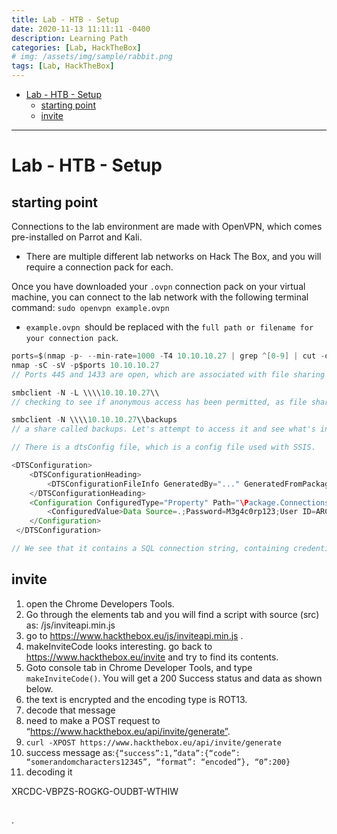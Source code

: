 ```yaml
---
title: Lab - HTB - Setup
date: 2020-11-13 11:11:11 -0400
description: Learning Path
categories: [Lab, HackTheBox]
# img: /assets/img/sample/rabbit.png
tags: [Lab, HackTheBox]
---
```


- [Lab - HTB - Setup](#lab---htb---setup)
	- [starting point](#starting-point)
	- [invite](#invite)

---

# Lab - HTB - Setup


## starting point

Connections to the lab environment are made with OpenVPN, which comes pre-installed on Parrot and Kali.
- There are multiple different lab networks on Hack The Box, and you will require a connection pack for each.

Once you have downloaded your `.ovpn` connection pack on your virtual machine, you can connect to the lab network with the following terminal command: `sudo openvpn example.ovpn`
- `example.ovpn `should be replaced with the `full path or filename for your connection pack`.


```java
ports=$(nmap -p- --min-rate=1000 -T4 10.10.10.27 | grep ^[0-9] | cut -d '/' -f 1 | tr '\n' ',' | sed s/,$//)
nmap -sC -sV -p$ports 10.10.10.27
// Ports 445 and 1433 are open, which are associated with file sharing (SMB) and SQL Server.

smbclient -N -L \\\\10.10.10.27\\
// checking to see if anonymous access has been permitted, as file shares often store configuration files containing passwords or other sensitive information. We can use smbclient to list available shares.

smbclient -N \\\\10.10.10.27\\backups
// a share called backups. Let's attempt to access it and see what's inside.

// There is a dtsConfig file, which is a config file used with SSIS.

<DTSConfiguration>
 	<DTSConfigurationHeading>
 		<DTSConfigurationFileInfo GeneratedBy="..." GeneratedFromPackageName="..." GeneratedFromPackageID="..." GeneratedDate="20.1.2019 10:01:34"/>
 	</DTSConfigurationHeading>
 	<Configuration ConfiguredType="Property" Path="\Package.Connections[Destination].Properties[ConnectionString]" ValueType="String">
 		<ConfiguredValue>Data Source=.;Password=M3g4c0rp123;User ID=ARCHETYPE\sql_svc;Initial Catalog=Catalog;Provider=SQLNCLI10.1;Persist Security Info=True;Auto Translate=False;</ConfiguredValue>
 	</Configuration>
 </DTSConfiguration>

// We see that it contains a SQL connection string, containing credentials for the local Windows user ARCHETYPE\sql_svc

```


## invite

1. open the Chrome Developers Tools.
2. Go through the elements tab and you will find a script with source (src) as: /js/inviteapi.min.js
3. go to https://www.hackthebox.eu/js/inviteapi.min.js .
4. makeInviteCode looks interesting. go back to https://www.hackthebox.eu/invite and try to find its contents.
5. Goto console tab in Chrome Developer Tools, and type `makeInviteCode()`. You will get a 200 Success status and data as shown below.
6. the text is encrypted and the encoding type is ROT13.
7. decode that message
8. need to make a POST request to “https://www.hackthebox.eu/api/invite/generate”.
9. `curl -XPOST https://www.hackthebox.eu/api/invite/generate`
10. success message as:`{“success”:1,”data”:{“code”: “somerandomcharacters12345”, “format”: “encoded”}, “0”:200}`
11. decoding it

XRCDC-VBPZS-ROGKG-OUDBT-WTHIW


##











.

